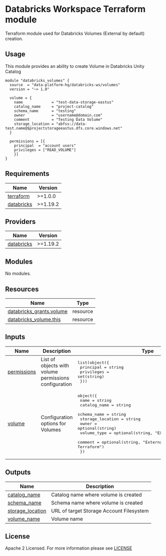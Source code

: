 # Databricks Workspace Terraform module
Terraform module used for Databricks Volumes (External by default) creation.

## Usage
This module provides an ability to create Volume in Databricks Unity Catalog

```hcl
module "databricks_volumes" {
  source  = "data-platform-hq/databricks-ws/volumes"
  version = "~> 1.0" 

  volume = {
    name             = "test-data-storage-eastus"
    catalog_name     = "project-catalog"
    schema_name      = "testing"
    owner            = "username@domain.com"
    comment          = "Testing Data Volume"
    storage_location = "abfss://data-test.name@$projectstorageeastus.dfs.core.windows.net"
  }
  
  permissions = [{
    principal  = "account users"
    privileges = ["READ_VOLUME"]
    }]
}
```
<!-- BEGIN_TF_DOCS -->
## Requirements

| Name | Version |
|------|---------|
| <a name="requirement_terraform"></a> [terraform](#requirement\_terraform) | >=1.0.0 |
| <a name="requirement_databricks"></a> [databricks](#requirement\_databricks) | >=1.19.2 |

## Providers

| Name | Version |
|------|---------|
| <a name="provider_databricks"></a> [databricks](#provider\_databricks) | >=1.19.2 |

## Modules

No modules.

## Resources

| Name | Type |
|------|------|
| [databricks_grants.volume](https://registry.terraform.io/providers/databricks/databricks/latest/docs/resources/grants) | resource |
| [databricks_volume.this](https://registry.terraform.io/providers/databricks/databricks/latest/docs/resources/volume) | resource |

## Inputs

| Name | Description | Type | Default | Required |
|------|-------------|------|---------|:--------:|
| <a name="input_permissions"></a> [permissions](#input\_permissions) | List of objects with volume permissions configuration | <pre>list(object({<br>    principal  = string<br>    privileges = set(string)<br>  }))</pre> | `[]` | no |
| <a name="input_volume"></a> [volume](#input\_volume) | Configuration options for Volumes | <pre>object({<br>    name             = string<br>    catalog_name     = string<br>    schema_name      = string<br>    storage_location = string<br>    owner            = optional(string)<br>    volume_type      = optional(string, "EXTERNAL")<br>    comment          = optional(string, "External volume provisioned by Terraform")<br>  })</pre> | n/a | yes |

## Outputs

| Name | Description |
|------|-------------|
| <a name="output_catalog_name"></a> [catalog\_name](#output\_catalog\_name) | Catalog name where volume is created |
| <a name="output_schema_name"></a> [schema\_name](#output\_schema\_name) | Schema name where volume is created |
| <a name="output_storage_location"></a> [storage\_location](#output\_storage\_location) | URL of target Storage Account Filesystem |
| <a name="output_volume_name"></a> [volume\_name](#output\_volume\_name) | Volume name |
<!-- END_TF_DOCS -->

## License

Apache 2 Licensed. For more information please see [LICENSE](https://github.com/data-platform-hq/terraform-databricks-external-volumes/blob/main/LICENSE)
